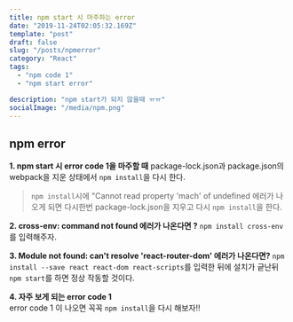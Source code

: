 ```yaml
---
title: npm start 시 마주하는 error
date: "2019-11-24T02:05:32.169Z"
template: "post"
draft: false
slug: "/posts/npmerror"
category: "React"
tags:
  - "npm code 1"
  - "npm start error"

description: "npm start가 되지 않을때 ㅠㅠ"
socialImage: "/media/npm.png"
---
```


## npm error

**1. npm start 시 error code 1을 마주할 때**
package-lock.json과 package.json의 webpack을 지운 상태에서 `npm install`을 다시 한다.

> `npm install`시에 "Cannot read property 'mach' of undefined 에러가 나오게 되면 다시한번 package-lock.json을 지우고 다시 `npm install`을 한다.

**2. cross-env: command not found 에러가 나온다면 ?**
`npm install cross-env`를 입력해주자.

**3. Module not found: can't resolve 'react-router-dom' 에러가 나온다면?**
`npm install --save react react-dom react-scripts`를 입력한 뒤에 설치가 긑난뒤 `npm start`를 하면 정상 작동할 것이다.

**4. 자주 보게 되는 error code 1**  
error code 1 이 나오면 꼭꼭 `npm install`을 다시 해보자!!
